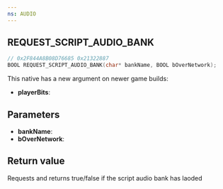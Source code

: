```yaml
---
ns: AUDIO
---
```

## REQUEST_SCRIPT_AUDIO_BANK

```c
// 0x2F844A8B08D76685 0x21322887
BOOL REQUEST_SCRIPT_AUDIO_BANK(char* bankName, BOOL bOverNetwork);
```

This native has a new argument on newer game builds:
* **playerBits**:

## Parameters
* **bankName**:
* **bOverNetwork**:

## Return value
Requests and returns true/false if the script audio bank has laoded
